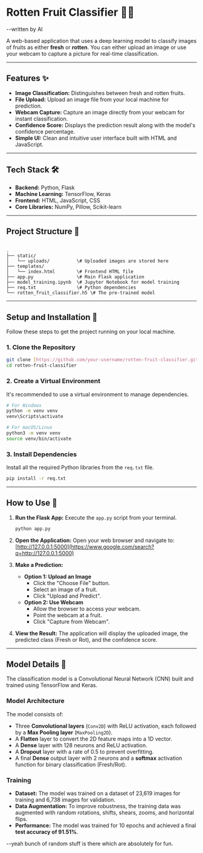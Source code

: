 # Rotten Fruit Classifier 🍎🤢
--written by AI 

A web-based application that uses a deep learning model to classify images of fruits as either **fresh** or **rotten**. You can either upload an image or use your webcam to capture a picture for real-time classification.


---

## Features ✨

- **Image Classification:** Distinguishes between fresh and rotten fruits.
- **File Upload:** Upload an image file from your local machine for prediction.
- **Webcam Capture:** Capture an image directly from your webcam for instant classification.
- **Confidence Score:** Displays the prediction result along with the model's confidence percentage.
- **Simple UI:** Clean and intuitive user interface built with HTML and JavaScript.

---

## Tech Stack 🛠️

- **Backend:** Python, Flask
- **Machine Learning:** TensorFlow, Keras
- **Frontend:** HTML, JavaScript, CSS
- **Core Libraries:** NumPy, Pillow, Scikit-learn

---

## Project Structure 📂

```

.
├── static/
│   └── uploads/          \# Uploaded images are stored here
├── templates/
│   └── index.html        \# Frontend HTML file
├── app.py                \# Main Flask application
├── model_training.ipynb  \# Jupyter Notebook for model training
├── req.txt               \# Python dependencies
└── rotten_fruit_classifier.h5 \# The pre-trained model

````

---

## Setup and Installation 🚀

Follow these steps to get the project running on your local machine.

### 1. Clone the Repository
```bash
git clone [https://github.com/your-username/rotten-fruit-classifier.git](https://github.com/your-username/rotten-fruit-classifier.git)
cd rotten-fruit-classifier
````

### 2\. Create a Virtual Environment

It's recommended to use a virtual environment to manage dependencies.

```bash
# For Windows
python -m venv venv
venv\Scripts\activate

# For macOS/Linux
python3 -m venv venv
source venv/bin/activate
```

### 3\. Install Dependencies

Install all the required Python libraries from the `req.txt` file.

```bash
pip install -r req.txt
```

-----

## How to Use 📖

1.  **Run the Flask App:**
    Execute the `app.py` script from your terminal.

    ```bash
    python app.py
    ```

2.  **Open the Application:**
    Open your web browser and navigate to:
    [http://127.0.0.1:5000](https://www.google.com/search?q=http://127.0.0.1:5000)

3.  **Make a Prediction:**

      * **Option 1: Upload an Image**
          - Click the "Choose File" button.
          - Select an image of a fruit.
          - Click "Upload and Predict".
      * **Option 2: Use Webcam**
          - Allow the browser to access your webcam.
          - Point the webcam at a fruit.
          - Click "Capture from Webcam".

4.  **View the Result:**
    The application will display the uploaded image, the predicted class (Fresh or Rot), and the confidence score.

-----

## Model Details 🧠

The classification model is a Convolutional Neural Network (CNN) built and trained using TensorFlow and Keras.

### Model Architecture

The model consists of:

  - Three **Convolutional layers** (`Conv2D`) with ReLU activation, each followed by a **Max Pooling layer** (`MaxPooling2D`).
  - A **Flatten** layer to convert the 2D feature maps into a 1D vector.
  - A **Dense** layer with 128 neurons and ReLU activation.
  - A **Dropout** layer with a rate of 0.5 to prevent overfitting.
  - A final **Dense** output layer with 2 neurons and a **softmax** activation function for binary classification (Fresh/Rot).

### Training

  - **Dataset:** The model was trained on a dataset of 23,619 images for training and 6,738 images for validation.
  - **Data Augmentation:** To improve robustness, the training data was augmented with random rotations, shifts, shears, zooms, and horizontal flips.
  - **Performance:** The model was trained for 10 epochs and achieved a final **test accuracy of 91.51%**.

--yeah bunch of random stuff is there which are absolutely for fun.


